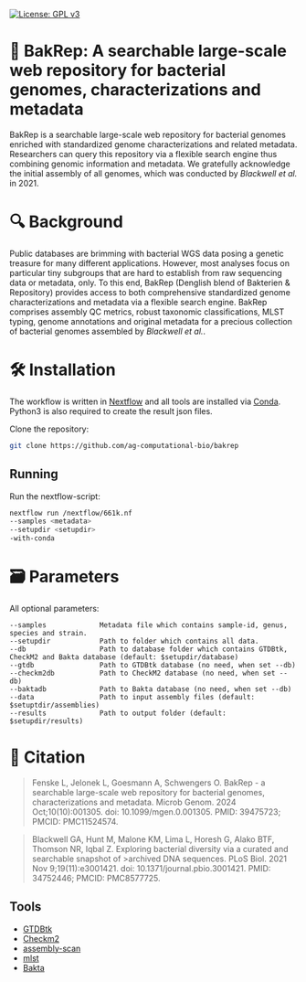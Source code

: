 [![License: GPL v3](https://img.shields.io/badge/License-GPL%20v3-brightgreen.svg)](https://github.com/ag-computational-bio/bakrep/blob/main/LICENSE)

:microbe: BakRep: A searchable large-scale web repository for bacterial genomes, characterizations and metadata
=======

BakRep is a searchable large-scale web repository for bacterial genomes enriched with standardized genome characterizations and related metadata. Researchers can query this repository via a flexible search engine thus combining genomic information and metadata. We gratefully acknowledge the initial assembly of all genomes, which was conducted by _Blackwell et al._ in 2021.

# :mag: Background 

Public databases are brimming with bacterial WGS data posing a genetic treasure for many different applications. However, most analyses focus on particular tiny subgroups that are hard to establish from raw sequencing data or metadata, only. To this end, BakRep (Denglish blend of Bakterien & Repository) provides access to both comprehensive standardized genome characterizations and metadata via a flexible search engine. BakRep comprises assembly QC metrics, robust taxonomic classifications, MLST typing, genome annotations and original metadata for a precious collection of bacterial genomes assembled by _Blackwell et al._.

# :hammer_and_wrench:  Installation  

The workflow is written in [Nextflow](https://www.nextflow.io/docs/latest/index.html) and all tools are installed via [Conda](https://conda.io/projects/conda/en/latest/user-guide/install/index.html). Python3 is also required to create the result json files.

Clone the repository:

```bash
git clone https://github.com/ag-computational-bio/bakrep
```

## Running

Run the nextflow-script:

```bash
nextflow run /nextflow/661k.nf 
--samples <metadata> 
--setupdir <setupdir>
-with-conda
```

# 🗃️ Parameters 

All optional parameters:

```
--samples             Metadata file which contains sample-id, genus, species and strain. 
--setupdir            Path to folder which contains all data.
--db                  Path to database folder which contains GTDBtk, CheckM2 and Bakta database (default: $setupdir/database)
--gtdb                Path to GTDBtk database (no need, when set --db)
--checkm2db           Path to CheckM2 database (no need, when set --db)
--baktadb             Path to Bakta database (no need, when set --db)
--data                Path to input assembly files (default: $setuptdir/assemblies)
--results             Path to output folder (default: $setupdir/results)
```

# :page_facing_up: Citation

>Fenske L, Jelonek L, Goesmann A, Schwengers O. BakRep - a searchable large-scale web repository for bacterial genomes, characterizations and metadata. Microb Genom. 2024 Oct;10(10):001305. doi: 10.1099/mgen.0.001305. PMID: 39475723; PMCID: PMC11524574.

>Blackwell GA, Hunt M, Malone KM, Lima L, Horesh G, Alako BTF, Thomson NR, Iqbal Z. Exploring bacterial diversity via a curated and searchable snapshot of >archived DNA sequences. PLoS Biol. 2021 Nov 9;19(11):e3001421. doi: 10.1371/journal.pbio.3001421. PMID: 34752446; PMCID: PMC8577725.

## Tools

- [GTDBtk](https://github.com/Ecogenomics/GTDBTk)
- [Checkm2](https://github.com/chklovski/CheckM2)
- [assembly-scan](https://github.com/rpetit3/assembly-scan)
- [mlst](https://github.com/tseemann/mlst)
- [Bakta](https://github.com/oschwengers/bakta)
